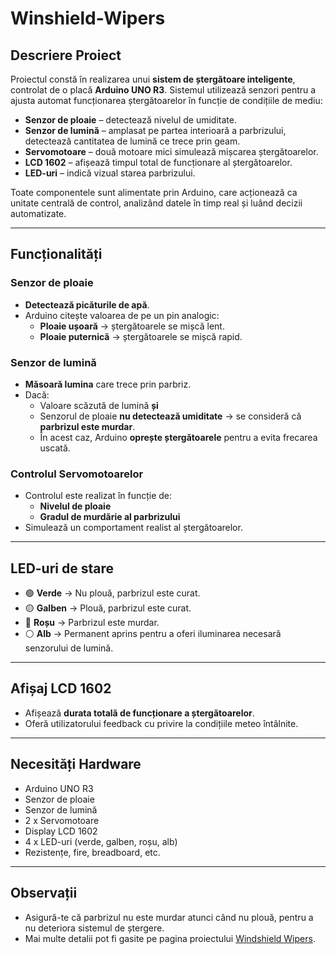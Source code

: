 # Winshield-Wipers

## Descriere Proiect

Proiectul constă în realizarea unui **sistem de ștergătoare inteligente**, controlat de o placă **Arduino UNO R3**. Sistemul utilizează senzori pentru a ajusta automat funcționarea ștergătoarelor în funcție de condițiile de mediu:

- **Senzor de ploaie** – detectează nivelul de umiditate.
- **Senzor de lumină** – amplasat pe partea interioară a parbrizului, detectează cantitatea de lumină ce trece prin geam.
- **Servomotoare** – două motoare mici simulează mișcarea ștergătoarelor.
- **LCD 1602** – afișează timpul total de funcționare al ștergătoarelor.
- **LED-uri** – indică vizual starea parbrizului.

Toate componentele sunt alimentate prin Arduino, care acționează ca unitate centrală de control, analizând datele în timp real și luând decizii automatizate.

---

## Funcționalități

### Senzor de ploaie

- **Detectează picăturile de apă**.
- Arduino citește valoarea de pe un pin analogic:
  - **Ploaie ușoară** → ștergătoarele se mișcă lent.
  - **Ploaie puternică** → ștergătoarele se mișcă rapid.

### Senzor de lumină

- **Măsoară lumina** care trece prin parbriz.
- Dacă:
  - Valoare scăzută de lumină **și**
  - Senzorul de ploaie **nu detectează umiditate**
  → se consideră că **parbrizul este murdar**.
  - În acest caz, Arduino **oprește ștergătoarele** pentru a evita frecarea uscată.

### Controlul Servomotoarelor

- Controlul este realizat în funcție de:
  - **Nivelul de ploaie**
  - **Gradul de murdărie al parbrizului**
- Simulează un comportament realist al ștergătoarelor.

---

## LED-uri de stare

- 🟢 **Verde** → Nu plouă, parbrizul este curat.
- 🟡 **Galben** → Plouă, parbrizul este curat.
- 🔴 **Roșu** → Parbrizul este murdar.
- ⚪ **Alb** → Permanent aprins pentru a oferi iluminarea necesară senzorului de lumină.

---

## Afișaj LCD 1602

- Afișează **durata totală de funcționare a ștergătoarelor**.
- Oferă utilizatorului feedback cu privire la condițiile meteo întâlnite.

---

## Necesități Hardware

- Arduino UNO R3
- Senzor de ploaie
- Senzor de lumină
- 2 x Servomotoare
- Display LCD 1602
- 4 x LED-uri (verde, galben, roșu, alb)
- Rezistențe, fire, breadboard, etc.

---

## Observații

- Asigură-te că parbrizul nu este murdar atunci când nu plouă, pentru a nu deteriora sistemul de ștergere.
- Mai multe detalii pot fi gasite pe pagina proiectului [Windshield Wipers](https://ocw.cs.pub.ro/courses/pm/prj2025/iotelea/andreea.olteanu3110).